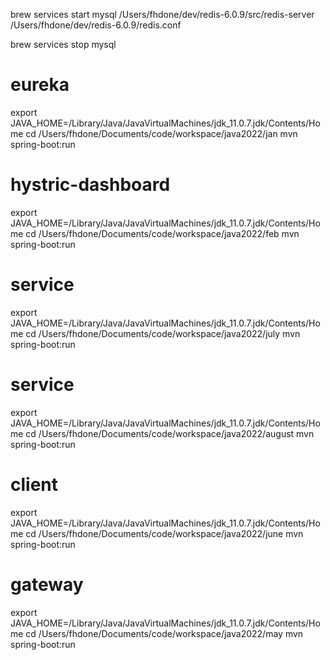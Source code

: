 brew services start mysql
/Users/fhdone/dev/redis-6.0.9/src/redis-server /Users/fhdone/dev/redis-6.0.9/redis.conf


brew services stop mysql

# eureka
export JAVA_HOME=/Library/Java/JavaVirtualMachines/jdk_11.0.7.jdk/Contents/Home
cd /Users/fhdone/Documents/code/workspace/java2022/jan
mvn spring-boot:run

# hystric-dashboard
export JAVA_HOME=/Library/Java/JavaVirtualMachines/jdk_11.0.7.jdk/Contents/Home
cd /Users/fhdone/Documents/code/workspace/java2022/feb
mvn spring-boot:run

# service
export JAVA_HOME=/Library/Java/JavaVirtualMachines/jdk_11.0.7.jdk/Contents/Home
cd /Users/fhdone/Documents/code/workspace/java2022/july
mvn spring-boot:run

# service
export JAVA_HOME=/Library/Java/JavaVirtualMachines/jdk_11.0.7.jdk/Contents/Home
cd /Users/fhdone/Documents/code/workspace/java2022/august
mvn spring-boot:run

# client
export JAVA_HOME=/Library/Java/JavaVirtualMachines/jdk_11.0.7.jdk/Contents/Home
cd /Users/fhdone/Documents/code/workspace/java2022/june
mvn spring-boot:run

# gateway
export JAVA_HOME=/Library/Java/JavaVirtualMachines/jdk_11.0.7.jdk/Contents/Home
cd /Users/fhdone/Documents/code/workspace/java2022/may
mvn spring-boot:run